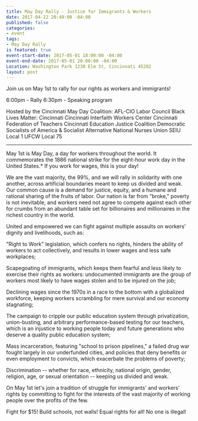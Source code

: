 ```yaml
---
title: May Day Rally - Justice for Immigrants & Workers
date: 2017-04-22 20:49:00 -04:00
published: false
categories:
- event
tags:
- May Day Rally
is featured: true
event-start-date: 2017-05-01 18:00:00 -04:00
event-end-date: 2017-05-01 20:00:00 -04:00
Location: Washington Park 1230 Elm St, Cincinnati 45202
layout: post
---
```


Join us on May 1st to rally for our rights as workers and immigrants!

6:00pm - Rally
6:30pm - Speaking program

Hosted by the Cincinnati May Day Coalition:
AFL-CIO Labor Council
Black Lives Matter: Cincinnati
Cincinnati Interfaith Workers Center
Cincinnati Federation of Teachers
Cincinnati Education Justice Coalition
Democratic Socialists of America & Socialist Alternative
National Nurses Union
SEIU Local 1
UFCW Local 75

---

May 1st is May Day, a day for workers throughout the world. It commemorates the 1886 national strike for the eight-hour work day in the United States.\* If you work for wages, this is your day!

We are the vast majority, the 99%, and we will rally in solidarity with one another, across artificial boundaries meant to keep us divided and weak. Our common cause is a demand for justice, equity, and a humane and rational sharing of the fruits of labor. Our nation is far from "broke," poverty is not inevitable, and workers need not agree to compete against each other for crumbs from an abundant table set for billionaires and millionaires in the richest country in the world.

United and empowered we can fight against multiple assaults on workers' dignity and livelihoods, such as:

"Right to Work" legislation, which confers no rights, hinders the ability of workers to act collectively, and results in lower wages and less safe workplaces;

Scapegoating of immigrants, which keeps them fearful and less likely to exercise their rights as workers: undocumented immigrants are the group of workers most likely to have wages stolen and to be injured on the job;

Declining wages since the 1970s in a race to the bottom with a globalized workforce, keeping workers scrambling for mere survival and our economy stagnating;

The campaign to cripple our public education system through privatization, union-busting, and arbitrary performance-based testing for our teachers, which is an injustice to working people today and future generations who deserve a quality public education system;

Mass incarceration, featuring "school to prison pipelines," a failed drug war fought largely in our underfunded cities, and policies that deny benefits or even employment to convicts, which exacerbate the problems of poverty;

Discrimination -- whether for race, ethnicity, national origin, gender, religion, age, or sexual orientation -- keeping us divided and weak.

On May 1st let's join a tradition of struggle for immigrants' and workers' rights by committing to fight for the interests of the vast majority of working people over the profits of the few.

Fight for $15!
Build schools, not walls!
Equal rights for all!
No one is illegal!